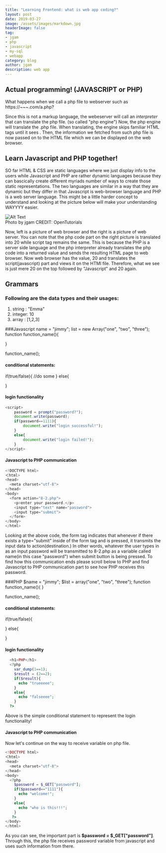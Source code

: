 ```yaml
---
title: "Learning Frontend: what is web app coding?"
layout: post
date: 2019-03-27
image: /assets/images/markdown.jpg
headerImage: false
tag:
- jgam
- php
- javascript
- my-sql
- webapp
category: blog
author: jgam
description: web app
---
```


## Actual programming! (JAVASCRIPT or PHP)

What happens when we call a php file to webserver such as https://~~~.com/a.php?

Since this is not a markup language, the webeserver will call an *interpreter* that can translate the php file. (so called "php engine") Now, the php engine will translate the .php file. When translating, the engine skips familiar HTML tags until it sees **<?php?>**. Then, the information we fetched from such php file is now passed on to the HTML file which we can be displayed on the web browser.

## Learn Javascript and PHP together!

SO far HTML & CSS are static languages where we just display info to the users while Javascript and PHP are rather dynamic languages because they can bascically create different myriads number of ways to create those static representations. The two languages are similar in a way that they are dynamic but they differ in that Javascript is web-browser language and PHP is a web server language. This might be a little harder concept to understand and looking at the picture below will make your understanding WAYYYY easier.

<div class="side-by-side">
    <div class="tocenter">
        <img class="image" src="{{ site.url }}/{{ site.frontend}}" alt="Alt Text">
        <figcaption class="caption">Photo by jgam CREDIT: OpenTutorials</figcaption>
    </div>
</div>

Now, left is a picture of web browser and the right is a picture of web server. You can note that the php code part on the right picture is translated into 20 while script tag remains the same. This is because the PHP is a server side language and the php interpreter already translates the php code into a returned value and sends the resulting HTML page to web browser. Now web browser has the value, 20 and translates the script(javascript) part and views it on the HTMl file. Therefore, what we see is just mere 20 on the top followed by "Javascript" and 20 again.

## Grammars

### Following are the data types and their usages:
1. string : "Emma"
2. integer: 10
3. array : [1,2,3]

###Javascript
name = "jimmy";
list = new Array("one", "two", "three");
function function_name(){

}

function_name();


#### conditional statements:

if(true/false){
    //do some
}
else{

}

#### login functionality
```javascript
<script>
    password = prompt("password?");
    document.write(password);
    if(password==1111){
        document.write("login successful!");
    }
    else{
        document.write("login failed!");
    }
</script>
```

#### Javascript to PHP communication
```javascript
<!DOCTYPE html>
＜html>
<head>
  <meta charset="utf-8">
</head>
<body>
  <form action="8-2.php">
    <p>enter your password.</p>
    <input type="text" name="password">
    <input type="submit">
  </form>
</body>
</html>
```
Looking at the above code, the form tag indicates that whenever if there exists a type="submit" inside of the form tag and is pressed, it transmits the input data to action(destination.) In other words, whatever the user types in as an input password will be transmitted to 8-2.php as a variable called name(in this case "password") when submit button is being pressed. To find how this communication ends please scroll below to PHP and find Javascript to PHP communication part to see how PHP receives this password.


###PHP
$name = "jimmy";
$list = array("one", "two", "three");
function function_name(){
}

function_name();

#### conditional statements:

if(true/false){

}
else{

}

#### login functionality

```php
  <h1>PHP</h1>
  <?php
    var_dump(1==1);
    $result = (2==2);
    if($result){
      echo "trueeeee";
    }
    else{
      echo "falseeee";
    }
  ?>
```
Above is the simple conditional statement to represent the login functionality!


#### Javascript to PHP communication

Now let's continue on the way to receive variable on php file.

```php
<!DOCTYPE html>
＜html>
<head>
  <meta charset="utf-8">
</head>
<body>
  <?php
    $password = $_GET["password"];
    if($password=="1111"){
      echo "welcome!";
    }
    else{
      echo "who is this!!!";
    }
   ?>
</body>
</html>
```

As you can see, the important part is **$password = $_GET["password"]**. Through this, the php file receives password variable from javascript and uses such information from there.